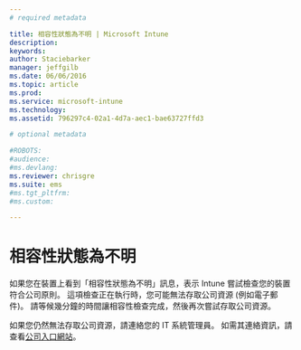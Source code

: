 ```yaml
---
# required metadata

title: 相容性狀態為不明 | Microsoft Intune
description:
keywords:
author: Staciebarker
manager: jeffgilb
ms.date: 06/06/2016
ms.topic: article
ms.prod:
ms.service: microsoft-intune
ms.technology:
ms.assetid: 796297c4-02a1-4d7a-aec1-bae63727ffd3

# optional metadata

#ROBOTS:
#audience:
#ms.devlang:
ms.reviewer: chrisgre
ms.suite: ems
#ms.tgt_pltfrm:
#ms.custom:

---
```



# 相容性狀態為不明

如果您在裝置上看到「相容性狀態為不明」訊息，表示 Intune 嘗試檢查您的裝置符合公司原則。 這項檢查正在執行時，您可能無法存取公司資源 (例如電子郵件)。 請等候幾分鐘的時間讓相容性檢查完成，然後再次嘗試存取公司資源。 

如果您仍然無法存取公司資源，請連絡您的 IT 系統管理員。 如需其連絡資訊，請查看[公司入口網站](http://portal.manage.microsoft.com)。


<!--HONumber=Jun16_HO2-->



